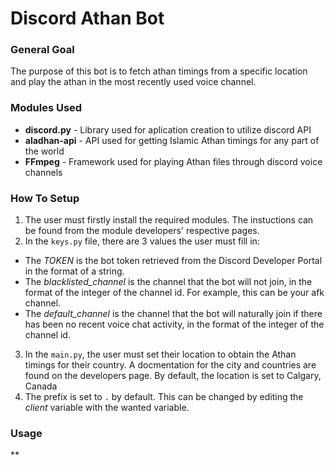 # Discord Athan Bot

### General Goal
The purpose of this bot is to fetch athan timings from a specific location and play the athan in the most recently used voice channel.

### Modules Used
- **discord.py** - Library used for aplication creation to utilize discord API
- **aladhan-api** - API used for getting Islamic Athan timings for any part of the world
- **FFmpeg** - Framework used for playing Athan files through discord voice channels

### How To Setup
1. The user must firstly install the required modules. The instuctions can be found from the module developers' respective pages.
2. In the `keys.py` file, there are 3 values the user must fill in:
  - The *TOKEN* is the bot token retrieved from the Discord Developer Portal in the format of a string.
  - The *blacklisted_channel* is the channel that the bot will not join, in the format of the integer of the channel id. For example, this can be your afk channel.
  - The *default_channel* is the channel that the bot will naturally join if there has been no recent voice chat activity, in the format of the integer of the channel id.

3. In the `main.py`, the user must set their location to obtain the Athan timings for their country. A docmentation for the city and countries are found on the developers page. By default, the location is set to Calgary, Canada
4. The prefix is set to `.` by default. This can be changed by editing the *client* variable with the wanted variable.

### Usage
**
